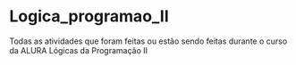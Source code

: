 # Logica_programao_II
Todas as atividades que foram feitas ou estão sendo feitas durante o curso da ALURA Lógicas da Programação II
